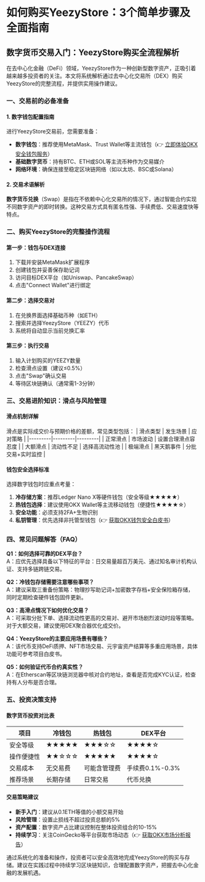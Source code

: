 # 如何购买YeezyStore：3个简单步骤及全面指南

## 数字货币交易入门：YeezyStore购买全流程解析

在去中心化金融（DeFi）领域，YeezyStore作为一种创新型数字资产，正吸引着越来越多投资者的关注。本文将系统解析通过去中心化交易所（DEX）购买YeezyStore的完整流程，并提供实用操作建议。

### 一、交易前的必备准备

#### 1. 数字钱包配置指南
进行YeezyStore交易前，您需要准备：
- **数字钱包**：推荐使用MetaMask、Trust Wallet等主流钱包（👉 [立即体验OKX安全钱包服务](https://bit.ly/okx_welcome)）
- **基础数字货币**：持有BTC、ETH或SOL等主流币种作为交易媒介
- **网络环境**：确保连接至稳定区块链网络（如以太坊、BSC或Solana）

#### 2. 交易术语解析
**数字货币兑换**（Swap）是指在不依赖中心化交易所的情况下，通过智能合约实现不同数字资产的即时转换。这种交易方式具有匿名性强、手续费低、交易速度快等特点。

### 二、购买YeezyStore的完整操作流程

#### 第一步：钱包与DEX连接
1. 下载并安装MetaMask扩展程序
2. 创建钱包并妥善保存助记词
3. 访问目标DEX平台（如Uniswap、PancakeSwap）
4. 点击"Connect Wallet"进行绑定

#### 第二步：选择交易对
1. 在兑换界面选择基础币种（如ETH）
2. 搜索并选择YeezyStore（YEEZY）代币
3. 系统将自动显示当前兑换汇率

#### 第三步：执行交易
1. 输入计划购买的YEEZY数量
2. 检查滑点设置（建议≤0.5%）
3. 点击"Swap"确认交易
4. 等待区块链确认（通常需1-3分钟）

### 三、交易进阶知识：滑点与风险管理

#### 滑点机制详解
滑点是实际成交价与预期价格的差额，常见类型包括：
| 滑点类型 | 发生场景 | 应对策略 |
|---------|---------|---------|
| 正常滑点 | 市场波动 | 设置合理滑点容忍度 |
| 大额滑点 | 流动性不足 | 选择高流动性池 |
| 极端滑点 | 黑天鹅事件 | 分批交易+实时监控 |

#### 钱包安全选择标准
选择数字钱包时应重点考量：
1. **冷存储方案**：推荐Ledger Nano X等硬件钱包（安全等级★★★★★）
2. **热钱包选择**：建议使用OKX Wallet等主流移动钱包（便捷性★★★★☆）
3. **安全功能**：必须支持2FA+生物识别
4. **私钥管理**：优先选择非托管型钱包（👉 [获取OKX钱包安全白皮书](https://bit.ly/okx_welcome)）

### 四、常见问题解答（FAQ）

**Q1：如何选择可靠的DEX平台？**  
A：应优先选择具备以下特征的平台：日交易量超百万美元、通过知名审计机构认证、支持多链跨链交易。

**Q2：冷钱包存储需要注意哪些事项？**  
A：建议采取三重备份策略：物理抄写助记词+加密数字存档+安全保险箱存储，同时定期检查硬件钱包固件更新。

**Q3：高滑点情况下如何优化交易？**  
A：可采取分批下单、选择流动性更高的交易对、避开市场剧烈波动时段等策略。对于大额交易，建议使用DEX聚合器优化成交价。

**Q4：YeezyStore的主要应用场景有哪些？**  
A：该代币支持DeFi质押、NFT市场交易、元宇宙资产结算等多重应用场景，具体功能可参考项目白皮书。

**Q5：如何验证代币合约真实性？**  
A：在Etherscan等区块链浏览器中核对合约地址，查看是否完成KYC认证，检查持有人分布是否合理。

### 五、投资决策支持

#### 数字货币投资对比表
| 项目        | 冷钱包       | 热钱包       | DEX平台      |
|-------------|--------------|--------------|--------------|
| 安全等级    | ★★★★★       | ★★★☆☆        | ★★★★☆        |
| 操作便捷性  | ★★☆☆☆        | ★★★★★       | ★★★★☆        |
| 交易成本    | 无交易费     | 可能含管理费 | 手续费0.1%-0.3% |
| 推荐场景    | 长期存储     | 日常交易     | 代币兑换      |

#### 交易策略建议
- **新手入门**：建议从0.1ETH等值的小额交易开始
- **风险管理**：设置止损线不超过投资总额的5%
- **资产配置**：数字资产占比建议控制在整体投资组合的10-15%
- **持续学习**：关注CoinGecko等平台获取市场动态（👉 [获取OKX市场分析报告](https://bit.ly/okx_welcome)）

通过系统化的准备和操作，投资者可以安全高效地完成YeezyStore的购买与存储。建议在实践过程中持续学习区块链知识，合理配置数字资产，把握去中心化金融的发展机遇。